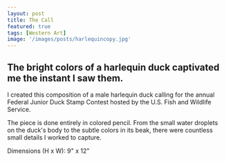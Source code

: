 ```yaml
---
layout: post
title: The Call
featured: true
tags: [Western Art]
image: '/images/posts/harlequincopy.jpg'
---
```


## The bright colors of a harlequin duck captivated me the instant I saw them.

I created this composition of a male harlequin duck calling for the annual Federal Junior Duck Stamp Contest hosted by the U.S. Fish and Wildlife Service. 

The piece is done entirely in colored pencil. From the small water droplets on the duck's body to the subtle colors in its beak, there were countless small details I worked to capture.

Dimensions (H x W): 9" x 12"
